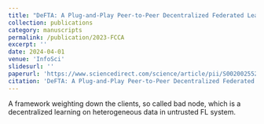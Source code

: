 ```yaml
---
title: "DeFTA: A Plug-and-Play Peer-to-Peer Decentralized Federated Learning Framework"
collection: publications
category: manuscripts
permalink: /publication/2023-FCCA
excerpt: ''
date: 2024-04-01
venue: 'InfoSci'
slidesurl: ''
paperurl: 'https://www.sciencedirect.com/science/article/pii/S002002552400495X'
citation: 'DeFTA: A Plug-and-Play Peer-to-Peer Decentralized Federated Learning Framework. InfoSci. Y. Zhou, M. Shi, Y. Tian, Q. Ye, J. Lv'
---
```


A framework weighting down the clients, so called bad node, which is a decentralized learning on heterogeneous data in untrusted FL system.